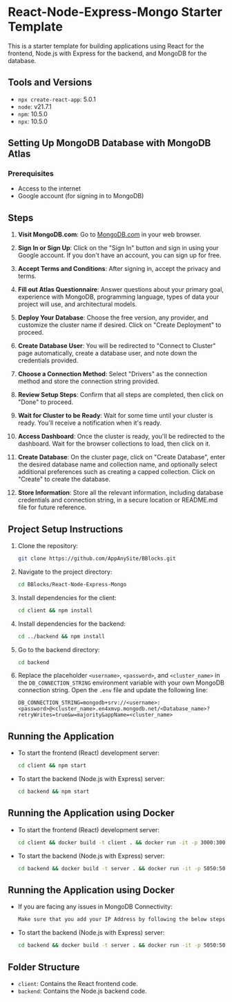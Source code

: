 # React-Node-Express-Mongo Starter Template

This is a starter template for building applications using React for the frontend, Node.js with Express for the backend, and MongoDB for the database.

## Tools and Versions

- `npx create-react-app`: 5.0.1
- `node`: v21.7.1
- `npm`: 10.5.0
- `npx`: 10.5.0


## Setting Up MongoDB Database with MongoDB Atlas

### Prerequisites

- Access to the internet
- Google account (for signing in to MongoDB)

## Steps

1. **Visit MongoDB.com**: Go to [MongoDB.com](https://www.mongodb.com/) in your web browser.

2. **Sign In or Sign Up**: Click on the "Sign In" button and sign in using your Google account. If you don't have an account, you can sign up for free.

3. **Accept Terms and Conditions**: After signing in, accept the privacy and terms.

4. **Fill out Atlas Questionnaire**: Answer questions about your primary goal, experience with MongoDB, programming language, types of data your project will use, and architectural models.

5. **Deploy Your Database**: Choose the free version, any provider, and customize the cluster name if desired. Click on "Create Deployment" to proceed.

6. **Create Database User**: You will be redirected to "Connect to Cluster" page automatically, create a database user, and note down the credentials provided.

7. **Choose a Connection Method**: Select "Drivers" as the connection method and store the connection string provided.

8. **Review Setup Steps**: Confirm that all steps are completed, then click on "Done" to proceed.

9. **Wait for Cluster to be Ready**: Wait for some time until your cluster is ready. You'll receive a notification when it's ready.

10. **Access Dashboard**: Once the cluster is ready, you'll be redirected to the dashboard. Wait for the browser collections to load, then click on it.

11. **Create Database**: On the cluster page, click on "Create Database", enter the desired database name and collection name, and optionally select additional preferences such as creating a capped collection. Click on "Create" to create the database.

12. **Store Information**: Store all the relevant information, including database credentials and connection string, in a secure location or README.md file for future reference.


## Project Setup Instructions
 
1. Clone the repository:
    ```bash
    git clone https://github.com/AppAnySite/BBlocks.git
    ```

2. Navigate to the project directory:
    ```bash
    cd BBlocks/React-Node-Express-Mongo
    ```

3. Install dependencies for the client:
    ```bash
    cd client && npm install
    ```

4. Install dependencies for the backend:
    ```bash
    cd ../backend && npm install
    ```

5. Go to the backend directory:
    ```bash
    cd backend
    ```

6. Replace the placeholder `<username>`, `<password>`, and `<cluster_name>` in the `DB_CONNECTION_STRING` environment variable with your own MongoDB connection string. Open the `.env` file and update the following line:
    ```
    DB_CONNECTION_STRING=mongodb+srv://<username>:<password>@<cluster_name>.en4xmvp.mongodb.net/<Database_name>?retryWrites=true&w=majority&appName=<cluster_name>
    ```

## Running the Application

- To start the frontend (React) development server:
    ```bash
    cd client && npm start
    ```

- To start the backend (Node.js with Express) server:
    ```bash
    cd backend && npm start
    ```

## Running the Application using Docker

- To start the frontend (React) development server:
    ```bash
    cd client && docker build -t client . && docker run -it -p 3000:3000 client
    ```

- To start the backend (Node.js with Express) server:
    ```bash
    cd backend && docker build -t server . && docker run -it -p 5050:5050 server
    ```
## Running the Application using Docker

- If you are facing any issues in MongoDB Connectivity:
    ```bash
    Make sure that you add your IP Address by following the below steps
    ```

- To start the backend (Node.js with Express) server:
    ```bash
    cd backend && docker build -t server . && docker run -it -p 5050:5050 server
    ```
## Folder Structure

- `client`: Contains the React frontend code.
- `backend`: Contains the Node.js backend code.
